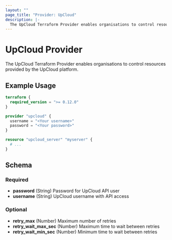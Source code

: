 ```yaml
---
layout: ""
page_title: "Provider: UpCloud"
description: |-
  The UpCloud Terraform Provider enables organisations to control resources provided by the UpCloud platform.
---
```


# UpCloud Provider

The UpCloud Terraform Provider enables organisations to control resources provided by the UpCloud platform.


## Example Usage

```terraform
terraform {
  required_version = ">= 0.12.0"
}

provider "upcloud" {
  username = "<Your username>"
  password = "<Your password>"
}

resource "upcloud_server" "myserver" {
  # ...
}
```

<!-- schema generated by tfplugindocs -->
## Schema

### Required

- **password** (String) Password for UpCloud API user
- **username** (String) UpCloud username with API access

### Optional

- **retry_max** (Number) Maximum number of retries
- **retry_wait_max_sec** (Number) Maximum time to wait between retries
- **retry_wait_min_sec** (Number) Minimum time to wait between retries
